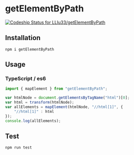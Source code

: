# getElementByPath

[![Codeship Status for LLIu33/getElementByPath](https://app.codeship.com/projects/01e2bf20-d022-0137-fb0a-7aa67cca1efd/status?branch=master)](https://app.codeship.com/projects/369210)

## Installation

```
npm i getElementByPath
```

## Usage

### TypeScript / es6

```js
import { mapElement } from "getElementByPath";

var htmlNode = document.getElementsByTagName("html")[0];
var html = transform(htmlNode);
var allElements = mapElement(htmlNode, "//html[1]", {
    "//html[1]" : html
});
console.log(allElements);
```

## Test 
```sh
npm run test
```